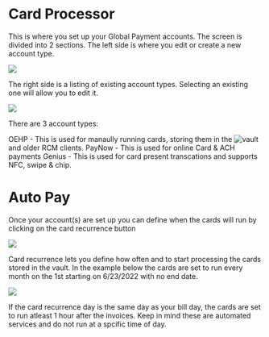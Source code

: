# Card Processor

This is where you set up your Global Payment accounts. The screen is divided into 2 sections.
The left side is where you edit or create a new account type.

![](https://wiselibrary.blob.core.windows.net/docs/Windows/ProcessorEntry.png)

The right side is a listing of existing account types. Selecting an existing one will allow you to edit it.

![](https://wiselibrary.blob.core.windows.net/docs/Windows/ProcessorList.png)


There are 3 account types:

OEHP - This is used for manaully running cards, storing them in the ![vault](https://docs.wisesoftwareinc.com/enterprise/billing/vault) and older RCM clients.
PayNow - This is used for online Card & ACH payments
Genius - This is used for card present transcations and supports NFC, swipe & chip.




# Auto Pay
Once your account(s) are set up you can define when the cards will run by clicking on the card recurrence button

![](https://wiselibrary.blob.core.windows.net/docs/Windows/CardRecurrenceButton.png)

Card recurrence lets you define how often and to start processing the cards stored in the vault. In the example below the cards are set to run every month on the 1st starting on 6/23/2022 with no end date.

![](https://wiselibrary.blob.core.windows.net/docs/Windows/CardRecurrence.png)

If the card recurrence day is the same day as your bill day, the cards are set to run atleast 1 hour after the invoices. Keep in mind these are automated services and do not run at a spcific time of day.

